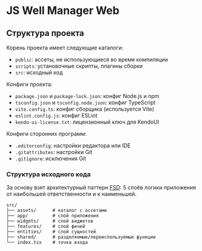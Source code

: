 # JS Well Manager Web

## Структура проекта

Корень проекта имеет следующие каталоги:
+ `public`: ассеты, не использующиеся во время компиляции
+ `scripts`: установочные скрипты, плагины сборки
+ `src`: исходный код

Конфиги проекта:
+ `package.json` и `package-lock.json`: конфиг Node.js и npm
+ `tsconfig.json` и `tsconfig.node.json`: конфиг TypeScript
+ `vite.config.ts`: конфиг сборщика (используется Vite)
+ `eslint.config.js`: конфиг ESLint
+ `kendo-ui-license.txt`: лицензионный ключ для KendoUI

Конфиги сторонних программ:
+ `.editorconfig`: настройки редактора или IDE
+ `.gitattributes`: настройки Git
+ `.gitignore`: исключения Git

### Структура исходного кода

За основу взят архитектурный паттерн [FSD](https://feature-sliced.design):
5 слоёв логики приложения от наибольшей ответственности и к наименьшей.

```text
src/
├── assets/      # каталог с ассетами
├── app/         # слой приложения
├── widgets/     # слой виджетов
├── features/    # слой фичей
├── entities/    # слой сущностей
├── shared/      # разделяемые/переиспользуемые функции
└── index.tsx    # точка входа
```
